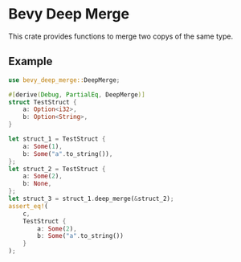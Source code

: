 # Bevy Deep Merge

This crate provides functions to merge two copys of the same type.

## Example

```rust
use bevy_deep_merge::DeepMerge;

#[derive(Debug, PartialEq, DeepMerge)]
struct TestStruct {
    a: Option<i32>,
    b: Option<String>,
}

let struct_1 = TestStruct {
    a: Some(1),
    b: Some("a".to_string()),
};
let struct_2 = TestStruct {
    a: Some(2),
    b: None,
};
let struct_3 = struct_1.deep_merge(&struct_2);
assert_eq!(
    c,
    TestStruct {
        a: Some(2),
        b: Some("a".to_string())
    }
);
```